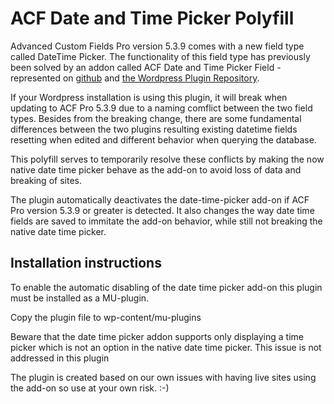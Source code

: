 # ACF Date and Time Picker Polyfill

Advanced Custom Fields Pro version 5.3.9 comes with a new field type called DateTime Picker. The functionality of this field type has previously been solved by an addon called ACF Date and Time Picker Field - represented on [github](https://github.com/soderlind/acf-field-date-time-picker) and [the Wordpress Plugin Repository](https://da.wordpress.org/plugins/acf-field-date-time-picker/).

If your Wordpress installation is using this plugin, it will break when updating to ACF Pro 5.3.9 due to a naming comflict between the two field types. Besides from the breaking change, there are some fundamental differences between the two plugins resulting existing datetime fields resetting when edited and different behavior when querying the database.

This polyfill serves to temporarily resolve these conflicts by making the now native date time picker behave as the add-on to avoid loss of data and breaking of sites.

The plugin automatically deactivates the date-time-picker add-on if ACF Pro version 5.3.9 or greater is detected. It also changes the way date time fields are saved to immitate the add-on behavior, while still not breaking the native date time picker.

Installation instructions
-------------------------
To enable the automatic disabling of the date time picker add-on this plugin must be installed as a MU-plugin.

Copy the plugin file to wp-content/mu-plugins

Beware that the date time picker addon supports only displaying a time picker which is not an option in the native date time picker. This issue is not addressed in this plugin

The plugin is created based on our own issues with having live sites using the add-on so use at your own risk. :-)
